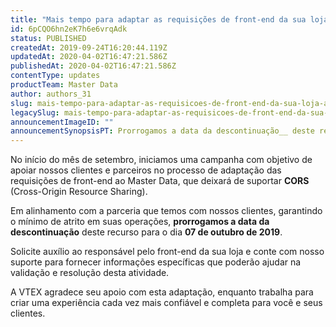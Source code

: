 ```yaml
---
title: "Mais tempo para adaptar as requisições de front-end da sua loja ao Master Data"
id: 6pCQO6hn2eK7h6e6vrqAdk
status: PUBLISHED
createdAt: 2019-09-24T16:20:44.119Z
updatedAt: 2020-04-02T16:47:21.586Z
publishedAt: 2020-04-02T16:47:21.586Z
contentType: updates
productTeam: Master Data
author: authors_31
slug: mais-tempo-para-adaptar-as-requisicoes-de-front-end-da-sua-loja-ao-master
legacySlug: mais-tempo-para-adaptar-as-requisicoes-de-front-end-da-sua-loja
announcementImageID: ""
announcementSynopsisPT: Prorrogamos a data da descontinuação__ deste recurso para o dia 07 de outubro de 2019.
---
```


No início do mês de setembro, iniciamos uma campanha com objetivo de apoiar nossos clientes e parceiros no processo de adaptação das requisições de front-end ao Master Data, que deixará de suportar __CORS__ (Cross-Origin Resource Sharing).

Em alinhamento com a parceria que temos com nossos clientes, garantindo o mínimo de atrito em suas operações, __prorrogamos a data da descontinuação__ deste recurso para o dia __07 de outubro de 2019__.

Solicite auxílio ao responsável pelo front-end da sua loja e conte com nosso suporte para fornecer informações específicas que poderão ajudar na validação e resolução desta atividade.

A VTEX agradece seu apoio com esta adaptação, enquanto trabalha para criar uma experiência cada vez mais confiável e completa para você e seus clientes.
